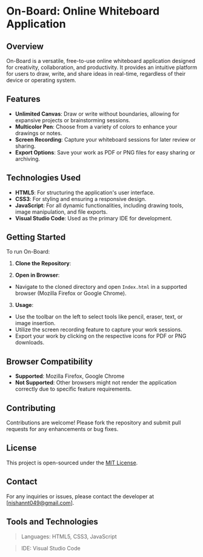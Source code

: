 # On-Board: Online Whiteboard Application

## Overview

On-Board is a versatile, free-to-use online whiteboard application designed for creativity, collaboration, and productivity. It provides an intuitive platform for users to draw, write, and share ideas in real-time, regardless of their device or operating system.

## Features

- **Unlimited Canvas**: Draw or write without boundaries, allowing for expansive projects or brainstorming sessions.
- **Multicolor Pen**: Choose from a variety of colors to enhance your drawings or notes.
- **Screen Recording**: Capture your whiteboard sessions for later review or sharing.
- **Export Options**: Save your work as PDF or PNG files for easy sharing or archiving.

## Technologies Used

- **HTML5**: For structuring the application's user interface.
- **CSS3**: For styling and ensuring a responsive design.
- **JavaScript**: For all dynamic functionalities, including drawing tools, image manipulation, and file exports.
- **Visual Studio Code**: Used as the primary IDE for development.

## Getting Started

To run On-Board:

1. **Clone the Repository**:

2. **Open in Browser**:
- Navigate to the cloned directory and open `Index.html` in a supported browser (Mozilla Firefox or Google Chrome).

3. **Usage**:
- Use the toolbar on the left to select tools like pencil, eraser, text, or image insertion.
- Utilize the screen recording feature to capture your work sessions.
- Export your work by clicking on the respective icons for PDF or PNG downloads.

## Browser Compatibility

- **Supported**: Mozilla Firefox, Google Chrome
- **Not Supported**: Other browsers might not render the application correctly due to specific feature requirements.

## Contributing

Contributions are welcome! Please fork the repository and submit pull requests for any enhancements or bug fixes.

## License

This project is open-sourced under the [MIT License](LICENSE.md).

## Contact

For any inquiries or issues, please contact the developer at [nishannt049@gmail.com].


## Tools and Technologies

> Languages: HTML5, CSS3, JavaScript

> IDE: Visual Studio Code

